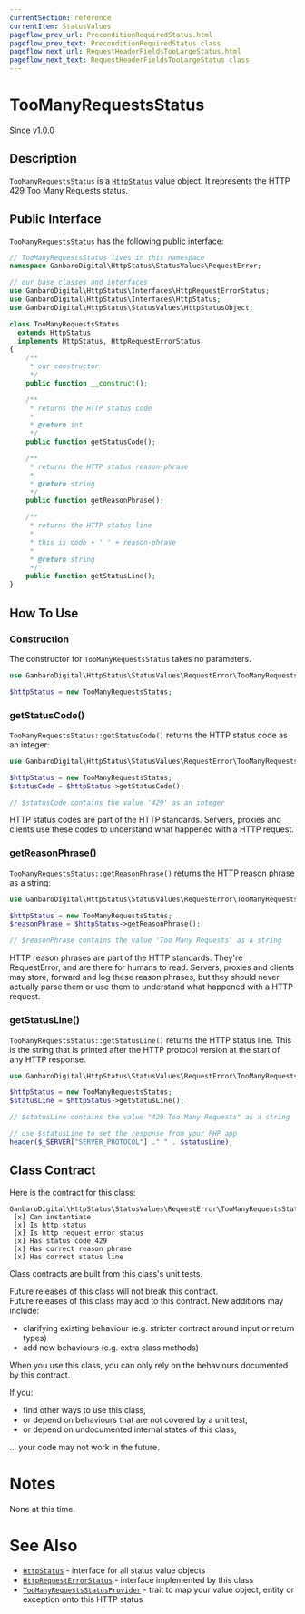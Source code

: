 ```yaml
---
currentSection: reference
currentItem: StatusValues
pageflow_prev_url: PreconditionRequiredStatus.html
pageflow_prev_text: PreconditionRequiredStatus class
pageflow_next_url: RequestHeaderFieldsTooLargeStatus.html
pageflow_next_text: RequestHeaderFieldsTooLargeStatus class
---
```


# TooManyRequestsStatus

<div class="callout info">
Since v1.0.0
</div>

## Description

`TooManyRequestsStatus` is a [`HttpStatus`](../Interfaces/HttpStatus.html) value object. It represents the HTTP 429 Too Many Requests status.

## Public Interface

`TooManyRequestsStatus` has the following public interface:

```php
// TooManyRequestsStatus lives in this namespace
namespace GanbaroDigital\HttpStatus\StatusValues\RequestError;

// our base classes and interfaces
use GanbaroDigital\HttpStatus\Interfaces\HttpRequestErrorStatus;
use GanbaroDigital\HttpStatus\Interfaces\HttpStatus;
use GanbaroDigital\HttpStatus\StatusValues\HttpStatusObject;

class TooManyRequestsStatus
  extends HttpStatus
  implements HttpStatus, HttpRequestErrorStatus
{
    /**
     * our constructor
     */
    public function __construct();

    /**
     * returns the HTTP status code
     *
     * @return int
     */
    public function getStatusCode();

    /**
     * returns the HTTP status reason-phrase
     *
     * @return string
     */
    public function getReasonPhrase();

    /**
     * returns the HTTP status line
     *
     * this is code + ' ' + reason-phrase
     *
     * @return string
     */
    public function getStatusLine();
}
```

## How To Use

### Construction

The constructor for `TooManyRequestsStatus` takes no parameters.

```php
use GanbaroDigital\HttpStatus\StatusValues\RequestError\TooManyRequestsStatus;

$httpStatus = new TooManyRequestsStatus;
```

### getStatusCode()

`TooManyRequestsStatus::getStatusCode()` returns the HTTP status code as an integer:

```php
use GanbaroDigital\HttpStatus\StatusValues\RequestError\TooManyRequestsStatus;

$httpStatus = new TooManyRequestsStatus;
$statusCode = $httpStatus->getStatusCode();

// $statusCode contains the value '429' as an integer
```

HTTP status codes are part of the HTTP standards. Servers, proxies and clients use these codes to understand what happened with a HTTP request.

### getReasonPhrase()

`TooManyRequestsStatus::getReasonPhrase()` returns the HTTP reason phrase as a string:

```php
use GanbaroDigital\HttpStatus\StatusValues\RequestError\TooManyRequestsStatus;

$httpStatus = new TooManyRequestsStatus;
$reasonPhrase = $httpStatus->getReasonPhrase();

// $reasonPhrase contains the value 'Too Many Requests' as a string
```

HTTP reason phrases are part of the HTTP standards. They're RequestError, and are there for humans to read. Servers, proxies and clients may store, forward and log these reason phrases, but they should never actually parse them or use them to understand what happened with a HTTP request.

### getStatusLine()

`TooManyRequestsStatus::getStatusLine()` returns the HTTP status line. This is the string that is printed after the HTTP protocol version at the start of any HTTP response.

```php
use GanbaroDigital\HttpStatus\StatusValues\RequestError\TooManyRequestsStatus;

$httpStatus = new TooManyRequestsStatus;
$statusLine = $httpStatus->getStatusLine();

// $statusLine contains the value "429 Too Many Requests" as a string

// use $statusLine to set the response from your PHP app
header($_SERVER["SERVER_PROTOCOL"] ." " . $statusLine);
```

## Class Contract

Here is the contract for this class:

    GanbaroDigital\HttpStatus\StatusValues\RequestError\TooManyRequestsStatus
     [x] Can instantiate
     [x] Is http status
     [x] Is http request error status
     [x] Has status code 429
     [x] Has correct reason phrase
     [x] Has correct status line

Class contracts are built from this class's unit tests.

<div class="callout success">
Future releases of this class will not break this contract.
</div>

<div class="callout info" markdown="1">
Future releases of this class may add to this contract. New additions may include:

* clarifying existing behaviour (e.g. stricter contract around input or return types)
* add new behaviours (e.g. extra class methods)
</div>

<div class="callout warning" markdown="1">
When you use this class, you can only rely on the behaviours documented by this contract.

If you:

* find other ways to use this class,
* or depend on behaviours that are not covered by a unit test,
* or depend on undocumented internal states of this class,

... your code may not work in the future.
</div>

# Notes

None at this time.

# See Also

* [`HttpStatus`](../Interfaces/HttpStatus.html) - interface for all status value objects
* [`HttpRequestErrorStatus`](../Interfaces/HttpRequestErrorStatus.html) - interface implemented by this class
* [`TooManyRequestsStatusProvider`](../StatusProviders/TooManyRequestsStatusProvider.html) - trait to map your value object, entity or exception onto this HTTP status
